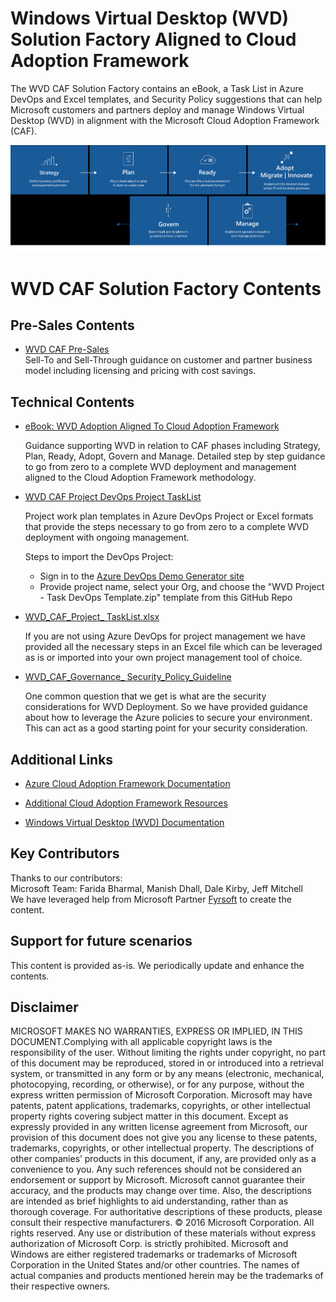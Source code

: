 # Windows Virtual Desktop (WVD) Solution Factory Aligned to Cloud Adoption Framework # 
The WVD CAF Solution Factory contains an eBook, a Task List in Azure DevOps  and Excel templates, and Security Policy suggestions that can help Microsoft customers and partners deploy and manage Windows Virtual Desktop (WVD) in alignment with the Microsoft Cloud Adoption Framework (CAF).  

 ![CAF](https://github.com/faridabharmal/WVD_CAF_SolutionFactory/blob/master/TechnicalEnablement/CAF.png)

# WVD CAF Solution Factory Contents

## Pre-Sales Contents    
 * [WVD CAF Pre-Sales](/SalesEnablement/)   
 Sell-To and Sell-Through guidance on customer and partner business model including licensing and pricing with cost savings.


## Technical Contents
*  [eBook: WVD Adoption Aligned To Cloud Adoption Framework](/TechnicalEnablement/eBook_WVD_Adoption_Aligned_To_Cloud_Adoption_Framework.docx)

   Guidance supporting WVD in relation to CAF phases including Strategy, Plan, Ready, Adopt, Govern and Manage. Detailed step by step guidance to go from zero to a complete WVD deployment and management aligned to the Cloud Adoption Framework methodology.  

*  [WVD CAF Project DevOps Project TaskList](https://github.com/faridabharmal/WVD_CAF_SolutionFactory/tree/master/TechnicalEnablement)

    Project work plan templates in Azure DevOps Project or Excel formats that provide the steps necessary to go from zero to a complete WVD deployment with ongoing management. 

    Steps to import the DevOps Project:  
    * Sign in to the [Azure DevOps Demo Generator site](https://azuredevopsdemogenerator.azurewebsites.net/)  
    * Provide project name, select your Org, and choose the "WVD Project - Task DevOps Template.zip" template from this GitHub Repo 

*  [WVD_CAF_Project_ TaskList.xlsx](https://github.com/faridabharmal/WVD_CAF_SolutionFactory/tree/master/TechnicalEnablement)

   If you are not using Azure DevOps for project management we have provided all the necessary steps in an Excel file which can be leveraged as is or imported into your own project management tool of choice.  

 
*  [WVD_CAF_Governance_ Security_Policy_Guideline](https://github.com/faridabharmal/WVD_CAF_SolutionFactory/tree/master/TechnicalEnablement)

   One common question that we get is what are the security considerations for WVD Deployment. So we have provided guidance about how to leverage the Azure policies to secure your environment. This can act as a good starting point for your security consideration. 

## Additional Links

 * [Azure Cloud Adoption Framework Documentation](https://azure.microsoft.com/en-us/cloud-adoption-framework)

 * [Additional Cloud Adoption Framework Resources](https://www.microsoft.com/azure/partners/b/enable/cloud-adoption-framework)

* [Windows Virtual Desktop (WVD) Documentation](https://docs.microsoft.com/en-us/azure/virtual-desktop/overview) 


## Key Contributors
Thanks to our contributors:  
Microsoft Team: Farida Bharmal, Manish Dhall, Dale Kirby, Jeff Mitchell   
We have leveraged help from Microsoft Partner [Fyrsoft](https://www.fyrsoft.com/) to create the content.

## Support for future scenarios
This content is provided as-is. We periodically update and enhance the contents. 


## Disclaimer  
MICROSOFT MAKES NO WARRANTIES, EXPRESS OR IMPLIED, IN THIS DOCUMENT.Complying with all applicable copyright laws is the responsibility of the user. Without limiting the rights under copyright, no part of this document may be reproduced, stored in or introduced into a retrieval system, or transmitted in any form or by any means (electronic, mechanical, photocopying, recording, or otherwise), or for any purpose, without the express written permission of Microsoft Corporation. Microsoft may have patents, patent applications, trademarks, copyrights, or other intellectual property rights covering subject matter in this document. Except as expressly provided in any written license agreement from Microsoft, our provision of this document does not give you any license to these patents, trademarks, copyrights, or other intellectual property. The descriptions of other companies’ products in this document, if any, are provided only as a convenience to you. Any such references should not be considered an endorsement or support by Microsoft. Microsoft cannot guarantee their accuracy, and the products may change over time. Also, the descriptions are intended as brief highlights to aid understanding, rather than as thorough coverage. For authoritative descriptions of these products, please consult their respective manufacturers. © 2016 Microsoft Corporation. All rights reserved. Any use or distribution of these materials without express authorization of Microsoft Corp. is strictly prohibited. Microsoft and Windows are either registered trademarks or trademarks of Microsoft Corporation in the United States and/or other countries. The names of actual companies and products mentioned herein may be the trademarks of their respective owners.

